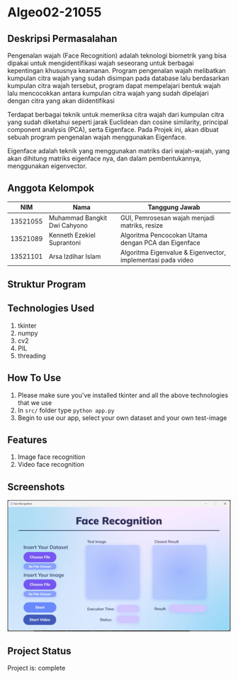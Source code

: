 # Algeo02-21055

## Deskripsi Permasalahan

Pengenalan wajah (Face Recognition) adalah teknologi biometrik yang bisa dipakai untuk mengidentifikasi wajah seseorang untuk berbagai kepentingan khususnya keamanan. Program pengenalan wajah melibatkan kumpulan citra wajah yang sudah disimpan pada database lalu berdasarkan kumpulan citra wajah tersebut, program dapat mempelajari bentuk wajah lalu mencocokkan antara kumpulan citra wajah yang sudah dipelajari dengan citra yang akan diidentifikasi

Terdapat berbagai teknik untuk memeriksa citra wajah dari kumpulan citra yang sudah diketahui seperti jarak Euclidean dan cosine similarity, principal component analysis (PCA), serta Eigenface. Pada Projek ini, akan dibuat sebuah program pengenalan wajah menggunakan Eigenface.

Eigenface adalah teknik yang menggunakan matriks dari wajah-wajah, yang akan dihitung matriks eigenface nya, dan dalam pembentukannya, menggunakan eigenvector.


## Anggota Kelompok

| NIM      | Nama                         | Tanggung Jawab                                                       |
| -------- | ---------------------------- | -------------------------------------------------------------------- |
| 13521055 | Muhammad Bangkit Dwi Cahyono | GUI, Pemrosesan wajah menjadi matriks, resize                        |
| 13521089 | Kenneth Ezekiel Suprantoni   | Algoritma Pencocokan Utama dengan PCA dan Eigenface                  |
| 13521101 | Arsa Izdihar Islam           | Algoritma Eigenvalue & Eigenvector, implementasi pada video          |

## Struktur Program


## Technologies Used
1. tkinter
2. numpy
3. cv2
4. PIL
5. threading

## How To Use
1. Please make sure you've installed tkinter and all the above technologies that we use
2. In `src/` folder type `python app.py`
3. Begin to use our app, select your own dataset and your own test-image

## Features
1. Image face recognition
2. Video face recognition

## Screenshots
![alt text](https://github.com/KenEzekiel/Algeo02-21055/blob/main/test/ss.jpg?raw=true)

## Project Status
Project is: complete
